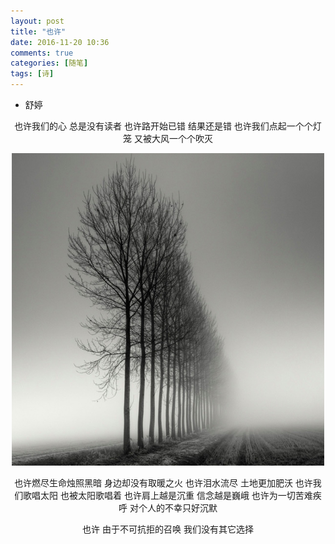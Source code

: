 ```yaml
---
layout: post
title: "也许"
date: 2016-11-20 10:36
comments: true
categories: [随笔]
tags: [诗]
---
```

<!--more-->

* 舒婷

<center>

也许我们的心
总是没有读者
也许路开始已错
结果还是错
也许我们点起一个个灯笼
又被大风一个个吹灭

<img src="perhaps/xiaoshi-yexu.jpg" width="500px" high="450px" />

也许燃尽生命烛照黑暗
身边却没有取暖之火
也许泪水流尽
土地更加肥沃
也许我们歌唱太阳
也被太阳歌唱着
也许肩上越是沉重
信念越是巍峨
也许为一切苦难疾呼
对个人的不幸只好沉默

也许
由于不可抗拒的召唤
我们没有其它选择

</center>    


